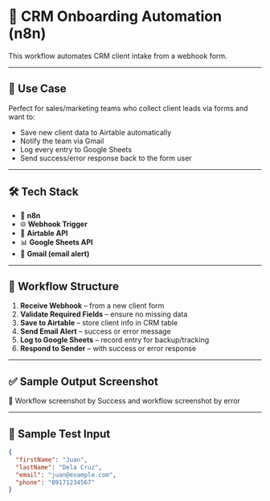 # 🤖 CRM Onboarding Automation (n8n)

This workflow automates CRM client intake from a webhook form.

---

## 🧠 Use Case

Perfect for sales/marketing teams who collect client leads via forms and want to:

- Save new client data to Airtable automatically
- Notify the team via Gmail
- Log every entry to Google Sheets
- Send success/error response back to the form user

---

## 🛠️ Tech Stack

- 🔗 **n8n**
- 🌐 **Webhook Trigger**
- 🧾 **Airtable API**
- 📊 **Google Sheets API**
- 📧 **Gmail (email alert)**

---

## 📂 Workflow Structure

1. **Receive Webhook** – from a new client form  
2. **Validate Required Fields** – ensure no missing data  
3. **Save to Airtable** – store client info in CRM table  
4. **Send Email Alert** – success or error message  
5. **Log to Google Sheets** – record entry for backup/tracking  
6. **Respond to Sender** – with success or error response

---

## ✅ Sample Output Screenshot

📸 Workflow screenshot by Success and workflow screenshot by error

---

## 🧪 Sample Test Input

```json
{
  "firstName": "Juan",
  "lastName": "Dela Cruz",
  "email": "juan@example.com",
  "phone": "09171234567"
}
